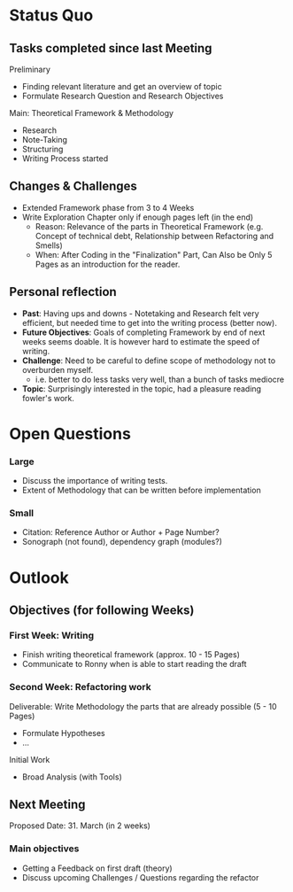 # Status Quo
## Tasks completed since last Meeting
Preliminary
- Finding relevant literature and get an overview of topic
- Formulate Research Question and Research Objectives

Main: Theoretical Framework & Methodology
- Research
- Note-Taking
- Structuring
- Writing Process started

## Changes & Challenges
- Extended Framework phase from 3 to 4 Weeks
- Write Exploration Chapter only if enough pages left (in the end)
	- Reason: Relevance of the parts in Theoretical Framework (e.g. Concept of technical debt, Relationship between Refactoring and Smells)
	- When: After Coding in the "Finalization" Part, Can Also be Only 5 Pages as an introduction for the reader.

## Personal reflection
- **Past**: Having ups and downs - Notetaking and Research felt very efficient, but needed time to get into the writing process (better now).
- **Future Objectives**: Goals of completing Framework by end of next weeks seems doable. It is however hard to estimate the speed of writing.
- **Challenge**: Need to be careful to define scope of methodology not to overburden myself.
	- i.e. better to do less tasks very well, than a bunch of tasks mediocre
- **Topic**: Surprisingly interested in the topic, had a pleasure reading fowler's work.

# Open Questions
### Large
- Discuss the importance of writing tests.
- Extent of Methodology that can be written before implementation

### Small
- Citation: Reference Author or Author + Page Number?
- Sonograph (not found), dependency graph (modules?)

# Outlook
## Objectives (for following Weeks)
### First Week: Writing
- Finish writing theoretical framework (approx. 10 - 15 Pages)
- Communicate to Ronny when is able to start reading the draft

### Second Week: Refactoring work
Deliverable: Write Methodology the parts that are already possible (5 - 10 Pages)
- Formulate Hypotheses
- ...

Initial Work
- Broad Analysis (with Tools)

## Next Meeting
Proposed Date: 31. March (in 2 weeks)

### Main objectives
- Getting a Feedback on first draft (theory) 
- Discuss upcoming Challenges / Questions regarding the refactor
